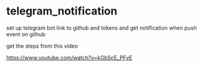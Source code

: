 # telegram_notification
set up telegram bot link to github and tokens and get notification when push event on github

get the steps from this video

https://www.youtube.com/watch?v=kGbScE_PFvE
